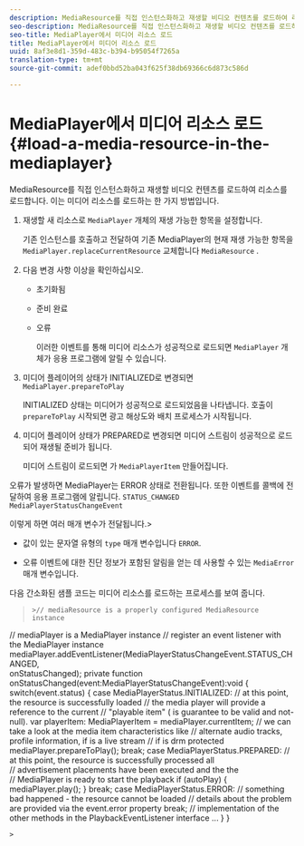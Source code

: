 ```yaml
---
description: MediaResource를 직접 인스턴스화하고 재생할 비디오 컨텐츠를 로드하여 리소스를 로드합니다. 이는 미디어 리소스를 로드하는 한 가지 방법입니다.
seo-description: MediaResource를 직접 인스턴스화하고 재생할 비디오 컨텐츠를 로드하여 리소스를 로드합니다. 이는 미디어 리소스를 로드하는 한 가지 방법입니다.
seo-title: MediaPlayer에서 미디어 리소스 로드
title: MediaPlayer에서 미디어 리소스 로드
uuid: 8af3e8d1-359d-483c-b394-b95054f7265a
translation-type: tm+mt
source-git-commit: adef0bbd52ba043f625f38db69366c6d873c586d

---
```



# MediaPlayer에서 미디어 리소스 로드{#load-a-media-resource-in-the-mediaplayer}

MediaResource를 직접 인스턴스화하고 재생할 비디오 컨텐츠를 로드하여 리소스를 로드합니다. 이는 미디어 리소스를 로드하는 한 가지 방법입니다.

1. 재생할 새 리소스로 `MediaPlayer` 개체의 재생 가능한 항목을 설정합니다.

   기존 인스턴스를 호출하고 전달하여 기존 MediaPlayer의 현재 재생 가능한 항목을 `MediaPlayer.replaceCurrentResource` 교체합니다 `MediaResource` .

1. 다음 변경 사항 이상을 확인하십시오.

   * 초기화됨
   * 준비 완료
   * 오류

      이러한 이벤트를 통해 미디어 리소스가 성공적으로 로드되면 `MediaPlayer` 개체가 응용 프로그램에 알릴 수 있습니다.

1. 미디어 플레이어의 상태가 INITIALIZED로 변경되면 `MediaPlayer.prepareToPlay`

   INITIALIZED 상태는 미디어가 성공적으로 로드되었음을 나타냅니다. 호출이 `prepareToPlay` 시작되면 광고 해상도와 배치 프로세스가 시작됩니다.

1. 미디어 플레이어 상태가 PREPARED로 변경되면 미디어 스트림이 성공적으로 로드되어 재생될 준비가 됩니다.

   미디어 스트림이 로드되면 가 `MediaPlayerItem` 만들어집니다.

오류가 발생하면 MediaPlayer는 ERROR 상태로 전환됩니다. 또한 이벤트를 콜백에 전달하여 응용 프로그램에 알립니다. `STATUS_CHANGED` `MediaPlayerStatusChangeEvent`

이렇게 하면 여러 매개 변수가 전달됩니다.>
* 값이 있는 문자열 유형의 `type` 매개 변수입니다 `ERROR`.

* 오류 이벤트에 대한 진단 정보가 포함된 알림을 얻는 데 사용할 수 있는 `MediaError` 매개 변수입니다.


><!--<a id="example_3774607C6F08473282CF0CB7F3D82373"></a>-->


다음 간소화된 샘플 코드는 미디어 리소스를 로드하는 프로세스를 보여 줍니다.
>```>
>>// mediaResource is a properly configured MediaResource instance 
// mediaPlayer is a MediaPlayer instance 
// register an event listener with the MediaPlayer instance 
mediaPlayer.addEventListener(MediaPlayerStatusChangeEvent.STATUS_CHANGED,  
                            onStatusChanged); 
private function onStatusChanged(event:MediaPlayerStatusChangeEvent):void { 
  switch(event.status) { 
     case MediaPlayerStatus.INITIALIZED: 
         // at this point, the resource is successfully loaded 
         // the media player will provide a reference to the current 
         // "playable item" ( is guarantee to be valid and not-null). 
         var playerItem: MediaPlayerItem = mediaPlayer.currentItem; 
         // we can take a look at the media item characteristics like 
         // alternate audio tracks, profile information, if is a live stream 
         // if is drm protected 
         mediaPlayer.prepareToPlay(); 
         break; 
   case MediaPlayerStatus.PREPARED: 
        // at this point, the resource is successfully processed all  
        // advertisement placements have been executed and the the  
        // MediaPlayer is ready to start the playback 
       if (autoPlay) { 
           mediaPlayer.play(); 
       } 
       break; 
   case MediaPlayerStatus.ERROR: 
       // something bad happened - the resource cannot be loaded 
       // details about the problem are provided via the event.error property 
       break; 
       // implementation of the other methods in the PlaybackEventListener interface 
       ... 
   } 
}
```>
>
